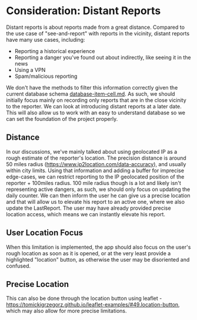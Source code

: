 # Consideration: Distant Reports

Distant reports is about reports made from a great distance. Compared to the use case of "see-and-report" with reports in the vicinity, distant reports have many use cases, including:

- Reporting a historical experience
- Reporting a danger you've found out about indirectly, like seeing it in the news
- Using a VPN
- Spam/malicious reporting

We don't have the methods to filter this information correctly given the current database schema [database-item-cell.md](database-item-cell.md). As such, we should initially focus mainly on recording only reports that are in the close vicinity to the reporter. We can look at introducing distant reports at a later date. This will also allow us to work with an easy to understand database so we can set the foundation of the project properly.

## Distance

In our discussions, we've mainly talked about using geolocated IP as a rough estimate of the reporter's location. The precision distance is around 50 miles radius (https://www.ip2location.com/data-accuracy), and usually within city limits. Using that information and adding a buffer for imprecise edge-cases, we can restrict reporting to the IP geolocated position of the reporter + 100miles radius. 100 mile radius though is a lot and likely isn't representing active dangers, as such, we should only focus on updating the daily counter. We can then inform the user he can give us a precise location and that will allow us to elevate his report to an active one, where we also update the LastReport. The user may have already provided precise location access, which means we can instantly elevate his report.

## User Location Focus

When this limitation is implemented, the app should also focus on the user's rough location as soon as it is opened, or at the very least provide a highlighted "location" button, as otherwise the user may be disoriented and confused.

## Precise Location

This can also be done through the location button using leaflet - https://tomickigrzegorz.github.io/leaflet-examples/#49.location-button, which may also allow for more precise limitations.
